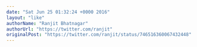 ```yaml
---
date: "Sat Jun 25 01:32:24 +0000 2016"
layout: "like"
authorName: "Ranjit Bhatnagar"
authorUrl: "https://twitter.com/ranjit"
originalPost: "https://twitter.com/ranjit/status/746516360067432448"
---
```

